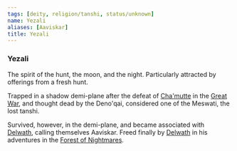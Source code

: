 ```yaml
---
tags: [deity, religion/tanshi, status/unknown]
name: Yezali
aliases: [Aaviskar]
title: Yezali
---
```

### Yezali

The spirit of the hunt, the moon, and the night. Particularly attracted by offerings from a fresh hunt. 

Trapped in a shadow demi-plane after the defeat of [Cha'mutte](<../../../people/extraplanar-powers/cha-mutte.md>) in the [Great War](<../../../events/1500s/great-war.md>), and thought dead by the Deno'qai, considered one of the Meswati, the lost tanshi. 

Survived, however, in the demi-plane, and became associated with [Delwath](<../../../people/pcs/dunmar-fellowship/delwath.md>), calling themselves Aaviskar. Freed finally by [Delwath](<../../../people/pcs/dunmar-fellowship/delwath.md>) in his adventures in the [Forest of Nightmares](<../../../gazetteer/far-north/forest-of-nightmares.md>).  

